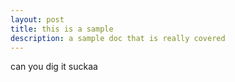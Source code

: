 ```yaml
---
layout: post
title: this is a sample
description: a sample doc that is really covered
---
```



can you dig it suckaa
